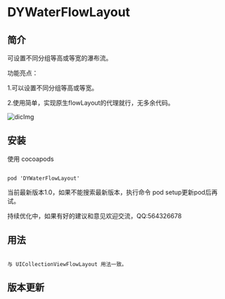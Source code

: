 # DYWaterFlowLayout

## 简介
可设置不同分组等高或等宽的瀑布流。

功能亮点：

1.可以设置不同分组等高或等宽。

2.使用简单，实现原生flowLayout的代理就行，无多余代码。

![dicImg](https://github.com/duyi56432/DYWaterFlowLayout/blob/main/DYWaterFlowLayout/效果图.png)  

## 安装

使用 cocoapods
<pre><code> 
pod 'DYWaterFlowLayout'
</code></pre>
当前最新版本1.0，如果不能搜索最新版本，执行命令 pod setup更新pod后再试。

持续优化中，如果有好的建议和意见欢迎交流，QQ:564326678
## 用法
<pre><code> 
与 UICollectionViewFlowLayout 用法一致。
</code></pre>

## 版本更新

